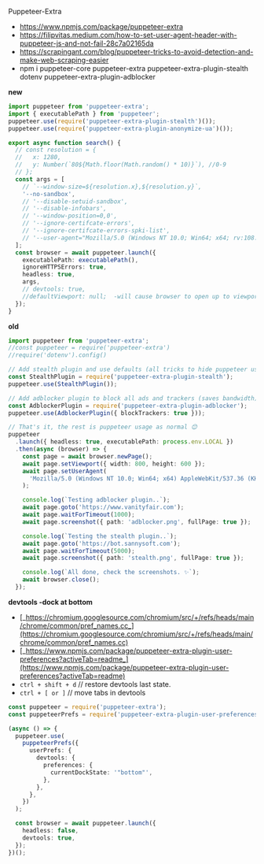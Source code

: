Puppeteer-Extra

- <https://www.npmjs.com/package/puppeteer-extra>
- <https://filipvitas.medium.com/how-to-set-user-agent-header-with-puppeteer-js-and-not-fail-28c7a02165da>
- <https://scrapingant.com/blog/puppeteer-tricks-to-avoid-detection-and-make-web-scraping-easier>
- npm i puppeteer-core puppeteer-extra puppeteer-extra-plugin-stealth dotenv puppeteer-extra-plugin-adblocker

**new**

```ts
import puppeteer from 'puppeteer-extra';
import { executablePath } from 'puppeteer';
puppeteer.use(require('puppeteer-extra-plugin-stealth')());
puppeteer.use(require('puppeteer-extra-plugin-anonymize-ua')());

export async function search() {
  // const resolution = {
  //   x: 1280,
  //   y: Number(`80${Math.floor(Math.random() * 10)}`), //0-9
  // };
  const args = [
    // `--window-size=${resolution.x},${resolution.y}`,
    '--no-sandbox',
    // '--disable-setuid-sandbox',
    // '--disable-infobars',
    // '--window-position=0,0',
    // '--ignore-certifcate-errors',
    // '--ignore-certifcate-errors-spki-list',
    // '--user-agent="Mozilla/5.0 (Windows NT 10.0; Win64; x64; rv:108.0) Gecko/20100101 Firefox/108.0"'
  ];
  const browser = await puppeteer.launch({
    executablePath: executablePath(),
    ignoreHTTPSErrors: true,
    headless: true,
    args,
    // devtools: true,
    //defaultViewport: null;  -will cause browser to open up to viewport size.
  });
}
```

**old**

```ts
import puppeteer from 'puppeteer-extra';
//const puppeteer = require('puppeteer-extra')
//require('dotenv').config()

// Add stealth plugin and use defaults (all tricks to hide puppeteer usage)
const StealthPlugin = require('puppeteer-extra-plugin-stealth');
puppeteer.use(StealthPlugin());

// Add adblocker plugin to block all ads and trackers (saves bandwidth)
const AdblockerPlugin = require('puppeteer-extra-plugin-adblocker');
puppeteer.use(AdblockerPlugin({ blockTrackers: true }));

// That's it, the rest is puppeteer usage as normal 😊
puppeteer
  .launch({ headless: true, executablePath: process.env.LOCAL })
  .then(async (browser) => {
    const page = await browser.newPage();
    await page.setViewport({ width: 800, height: 600 });
    await page.setUserAgent(
      'Mozilla/5.0 (Windows NT 10.0; Win64; x64) AppleWebKit/537.36 (KHTML, like Gecko) Chrome/92.0.4515.131 Safari/537.36'
    );

    console.log(`Testing adblocker plugin..`);
    await page.goto('https://www.vanityfair.com');
    await page.waitForTimeout(1000);
    await page.screenshot({ path: 'adblocker.png', fullPage: true });

    console.log(`Testing the stealth plugin..`);
    await page.goto('https://bot.sannysoft.com');
    await page.waitForTimeout(5000);
    await page.screenshot({ path: 'stealth.png', fullPage: true });

    console.log(`All done, check the screenshots. ✨`);
    await browser.close();
  });
```

**devtools -dock at bottom**

- [_https://chromium.googlesource.com/chromium/src/+/refs/heads/main/chrome/common/pref_names.cc_](https://chromium.googlesource.com/chromium/src/+/refs/heads/main/chrome/common/pref_names.cc)
- [_https://www.npmjs.com/package/puppeteer-extra-plugin-user-preferences?activeTab=readme_](https://www.npmjs.com/package/puppeteer-extra-plugin-user-preferences?activeTab=readme)
- `ctrl + shift + d` // restore devtools last state.
- `ctrl + [ or ]` // move tabs in devtools

```ts
const puppeteer = require('puppeteer-extra');
const puppeteerPrefs = require('puppeteer-extra-plugin-user-preferences');

(async () => {
  puppeteer.use(
    puppeteerPrefs({
      userPrefs: {
        devtools: {
          preferences: {
            currentDockState: '"bottom"',
          },
        },
      },
    })
  );

  const browser = await puppeteer.launch({
    headless: false,
    devtools: true,
  });
})();
```
